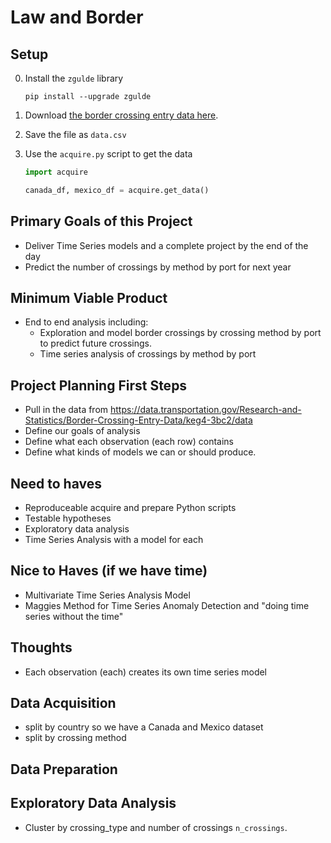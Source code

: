 # Law and Border

## Setup

0. Install the `zgulde` library

    ```
    pip install --upgrade zgulde
    ```

1. Download [the border crossing entry data here](https://data.transportation.gov/Research-and-Statistics/Border-Crossing-Entry-Data/keg4-3bc2/data).

2. Save the file as `data.csv`

3. Use the `acquire.py` script to get the data

    ```python
    import acquire

    canada_df, mexico_df = acquire.get_data()
    ```

## Primary Goals of this Project

- Deliver Time Series models and a complete project by the end of the day
- Predict the number of crossings by method by port for next year

## Minimum Viable Product

- End to end analysis including:
    - Exploration and model border crossings by crossing method by port to predict future crossings.
    - Time series analysis of crossings by method by port

## Project Planning First Steps

- Pull in the data from https://data.transportation.gov/Research-and-Statistics/Border-Crossing-Entry-Data/keg4-3bc2/data
- Define our goals of analysis
- Define what each observation (each row) contains
- Define what kinds of models we can or should produce.

## Need to haves

- Reproduceable acquire and prepare Python scripts
- Testable hypotheses
- Exploratory data analysis
- Time Series Analysis with a model for each

## Nice to Haves (if we have time)

- Multivariate Time Series Analysis Model
- Maggies Method for Time Series Anomaly Detection and "doing time series without the time"

## Thoughts

- Each observation (each) creates its own time series model

## Data Acquisition

- split by country so we have a Canada and Mexico dataset
- split by crossing method

## Data Preparation

## Exploratory Data Analysis

- Cluster by crossing_type and number of crossings `n_crossings`.
